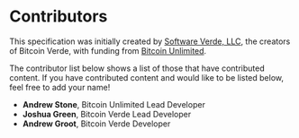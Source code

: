 # Contributors

This specification was initially created by [Software Verde, LLC](https://softwareverde.com/), the creators of Bitcoin Verde, with funding from [Bitcoin Unlimited](https://www.bitcoinunlimited.info/).

The contributor list below shows a list of those that have contributed content.  If you have contributed content and would like to be listed below, feel free to add your name!

 - __Andrew Stone__, Bitcoin Unlimited Lead Developer
 - __Joshua Green__, Bitcoin Verde Lead Developer
 - __Andrew Groot__, Bitcoin Verde Developer
